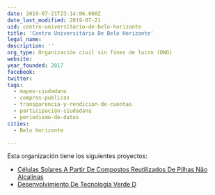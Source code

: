 ```yaml
---
date: 2019-07-21T23:14:06.000Z
date_last_modified: 2019-07-21
uid: centro-universitario-de-belo-horizonte
title: 'Centro Universitário De Belo Horizonte'
legal_name: 
description: ''
org_type: Organización civil sin fines de lucro (ONG)
website: 
year_founded: 2017
facebook: 
twitter: 
tags:
  - mapeo-ciudadano
  - compras-publicas
  - transparencia-y-rendicion-de-cuentas
  - participación-ciudadana
  - periodismo-de-datos
cities: 
  - Belo Horizonte

---
```


Esta organización tiene los siguientes proyectos:

- [Células Solares A Partir De Compostos Reutilizados De Pilhas Não Alcalinas](/proyectos/celulas-solares-a-partir-de-compostos-reutilizados-de-pilhas-não-alcalinas)
- [Desenvolvimiento De Tecnología Verde D](/proyectos/desenvolvimiento-de-tecnologia-verde-d)
